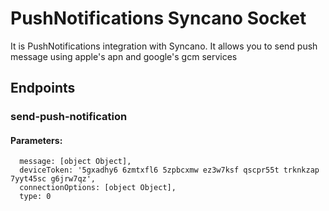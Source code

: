 # PushNotifications Syncano Socket

It is PushNotifications integration with Syncano. It allows you to send push message using apple's apn and google's gcm services

## Endpoints

### send-push-notification

#### Parameters:

      message: [object Object],
      deviceToken: '5gxadhy6 6zmtxfl6 5zpbcxmw ez3w7ksf qscpr55t trknkzap 7yyt45sc g6jrw7qz',
      connectionOptions: [object Object],
      type: 0

